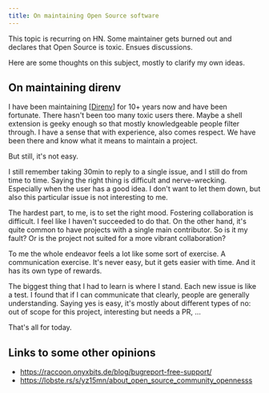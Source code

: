 ```yaml
---
title: On maintaining Open Source software
---
```


This topic is recurring on HN. Some maintainer gets burned out and declares
that Open Source is toxic. Ensues discussions.

Here are some thoughts on this subject, mostly to clarify my own ideas.

## On maintaining direnv

I have been maintaining [[Direnv]] for 10+ years now and have been fortunate.
There hasn't been too many toxic users there. Maybe a shell extension is geeky
enough so that mostly knowledgeable people filter through. I have a sense that
with experience, also comes respect. We have been there and know what it means
to maintain a project.

But still, it's not easy.

I still remember taking 30min to reply to a single issue, and I still do from
time to time. Saying the right thing is difficult and nerve-wrecking.
Especially when the user has a good idea. I don't want to let them down, but
also this particular issue is not interesting to me.

The hardest part, to me, is to set the right mood. Fostering collaboration is
difficult. I feel like I haven't succeeded to do that. On the other hand, it's
quite common to have projects with a single main contributor. So is it my
fault? Or is the project not suited for a more vibrant collaboration?

To me the whole endeavor feels a lot like some sort of exercise. A
communication exercise. It's never easy, but it gets easier with time. And it
has its own type of rewards.

The biggest thing that I had to learn is where I stand. Each new issue is like
a test. I found that if I can communicate that clearly, people are generally
understanding. Saying yes is easy, it's mostly about different types
of no: out of scope for this project, interesting but needs a PR, ...

That's all for today.

## Links to some other opinions

* https://raccoon.onyxbits.de/blog/bugreport-free-support/
* https://lobste.rs/s/yz15mn/about_open_source_community_opennesss

[Direnv]: (Direnv)
